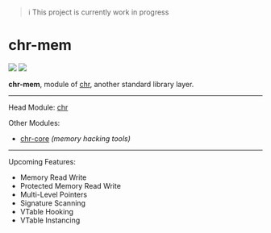 > :information_source: This project is currently work in progress

# chr-mem
[![](https://tokei.rs/b1/github/ChronesIO/chr-mem?category=files)](https://github.com/ChronesIO/chr-mem)
[![](https://tokei.rs/b1/github/ChronesIO/chr-mem?category=code)](https://github.com/ChronesIO/chr-mem)

**chr-mem**, module of [chr](https://github.com/ChronesIO/chr), another standard library layer.

---
Head Module: [chr](https://github.com/ChronesIO/chr)

Other Modules:
- [chr-core](https://github.com/ChronesIO/chr-core) *(memory hacking tools)*
---

Upcoming Features:
- Memory Read Write
- Protected Memory Read Write
- Multi-Level Pointers
- Signature Scanning
- VTable Hooking
- VTable Instancing